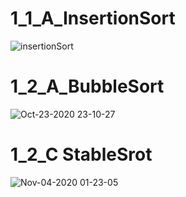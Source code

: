 # 1_1_A_InsertionSort

![insertionSort](https://user-images.githubusercontent.com/237617/96752047-e9383180-1408-11eb-9c30-0ffbf2d899fa.gif)

# 1_2_A_BubbleSort

![Oct-23-2020 23-10-27](https://user-images.githubusercontent.com/237617/97014226-0560dd80-1585-11eb-8ac4-9b33f17e0198.gif)

# 1_2_C StableSrot

![Nov-04-2020 01-23-05](https://user-images.githubusercontent.com/237617/98012505-84cf9600-1e3c-11eb-8210-e15a84bce4f0.gif)
